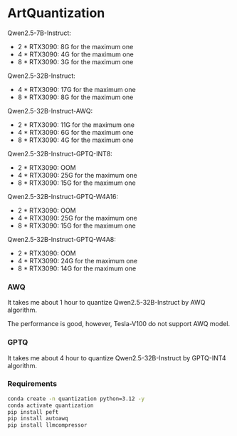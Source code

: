 # ArtQuantization

Qwen2.5-7B-Instruct:

* 2 * RTX3090: 8G for the maximum one
* 4 * RTX3090: 4G for the maximum one
* 8 * RTX3090: 3G for the maximum one

Qwen2.5-32B-Instruct:

* 4 * RTX3090: 17G for the maximum one
* 8 * RTX3090: 8G for the maximum one

Qwen2.5-32B-Instruct-AWQ:

* 2 * RTX3090: 11G for the maximum one
* 4 * RTX3090: 6G for the maximum one
* 8 * RTX3090: 4G for the maximum one

Qwen2.5-32B-Instruct-GPTQ-INT8:

* 2 * RTX3090: OOM
* 4 * RTX3090: 25G for the maximum one
* 8 * RTX3090: 15G for the maximum one

Qwen2.5-32B-Instruct-GPTQ-W4A16:

* 2 * RTX3090: OOM
* 4 * RTX3090: 25G for the maximum one
* 8 * RTX3090: 15G for the maximum one

Qwen2.5-32B-Instruct-GPTQ-W4A8:

* 2 * RTX3090: OOM
* 4 * RTX3090: 24G for the maximum one
* 8 * RTX3090: 14G for the maximum one

### AWQ

It takes me about 1 hour to quantize Qwen2.5-32B-Instruct by AWQ algorithm.

The performance is good, however, Tesla-V100 do not support AWQ model. 

### GPTQ

It takes me about 4 hour to quantize Qwen2.5-32B-Instruct by GPTQ-INT4 algorithm.

### Requirements

```sh
conda create -n quantization python=3.12 -y
conda activate quantization
pip install peft
pip install autoawq
pip install llmcompressor
```